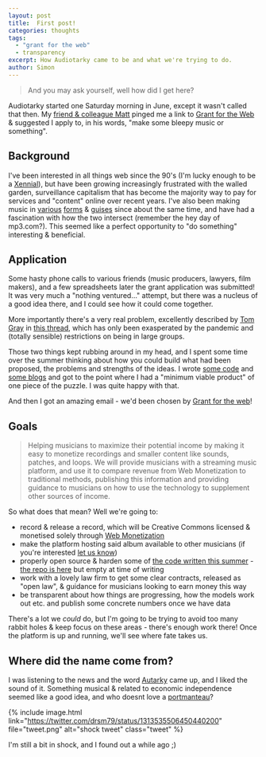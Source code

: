 ```yaml
---
layout: post
title:  First post!
categories: thoughts
tags:
  - "grant for the web"
  - transparency
excerpt: How Audiotarky came to be and what we're trying to do.
author: Simon
---
```


> And you may ask yourself, well how did I get here?

Audiotarky started one Saturday morning in June, except it wasn't called that then. My [friend & colleague Matt](https://twitter.com/HammerToe) pinged me a link to [Grant for the Web](https://www.grantfortheweb.org/) & suggested I apply to, in his words, "make some bleepy music or something".

## Background

I've been interested in all things web since the 90's (I'm lucky enough to be a [Xennial](https://en.wikipedia.org/wiki/Xennials)), but have been growing increasingly frustrated with the walled garden, surveillance capitalism that has become the majority way to pay for services and "content" online over recent years. I've also been making music in [various](http://soundcloud.com/dwindle98) [forms](http://soundcloud.com/youarenotus) & [guises](http://soundcloud.com/uphills) since about the same time, and have had a fascination with how the two intersect (remember the hey day of mp3.com?). This seemed like a perfect opportunity to "do something" interesting & beneficial.

## Application

Some hasty phone calls to various friends (music producers, lawyers, film makers), and a few spreadsheets later the grant application was submitted! It was very much a "nothing ventured..." attempt, but there was a nucleus of a good idea there, and I could see how it could come together.

More importantly there's a very real problem, excellently described by [Tom Gray](https://twitter.com/MrTomGray) in [this thread](https://twitter.com/MrTomGray/status/1249290407088881675?s=20), which has only been exasperated by the pandemic and (totally sensible) restrictions on being in large groups.

Those two things kept rubbing around in my head, and I spent some time over the summer thinking about how you could build what had been proposed, the problems and strengths of the ideas. I wrote [some code](https://metsonet.co.uk/web/2020/09/07/ilp_jailbreak_embeddable_playlists.html) and [some blogs](https://metsonet.co.uk/web/2020/07/21/WebMonetiztion-for-musicians.html) and got to the point where I had a "minimum viable product" of one piece of the puzzle. I was quite happy with that.

And then I got an amazing email - we'd been chosen by [Grant for the web](https://www.grantfortheweb.org/blog/2020-mid-grantees)!

## Goals

> Helping musicians to maximize their potential income by making it easy to monetize recordings and smaller content like sounds, patches, and loops. We will provide musicians with a streaming music platform, and use it to compare revenue from Web Monetization to traditional methods, publishing this information and providing guidance to musicians on how to use the technology to supplement other sources of income.

So what does that mean? Well we're going to:

- record & release a record, which will be Creative Commons licensed & monetised solely through [Web Monetization](https://webmonetization.org/)
- make the platform hosting said album available to other musicians (if you're interested [let us know](https://forms.gle/7irCZKrSUaZjRnZk7))
- properly open source & harden some of [the code written this summer](https://metsonet.co.uk/web/2020/09/07/ilp_jailbreak_embeddable_playlists.html) - [the repo is here](https://github.com/audiotarky/wm-playlist/) but empty at time of writing
- work with a lovely law firm to get some clear contracts, released as "open law", & guidance for musicians looking to earn money this way
- be transparent about how things are progressing, how the models work out etc. and publish some concrete numbers once we have data

There's a lot we _could_ do, but I'm going to be trying to avoid too many rabbit holes & keep focus on these areas - there's enough work there! Once the platform is up and running, we'll see where fate takes us.

## Where did the name come from?

I was listening to the news and the word [Autarky](https://en.wikipedia.org/wiki/Autarky) came up, and I liked the sound of it. Something musical & related to economic independence seemed like a good idea, and who doesnt love a [portmanteau](https://en.wikipedia.org/wiki/Portmanteau)?

{% include image.html
link="https://twitter.com/drsm79/status/1313535506450440200"
file="tweet.png" alt="shock tweet" class="tweet" %}

I'm still a bit in shock, and I found out a while ago ;)